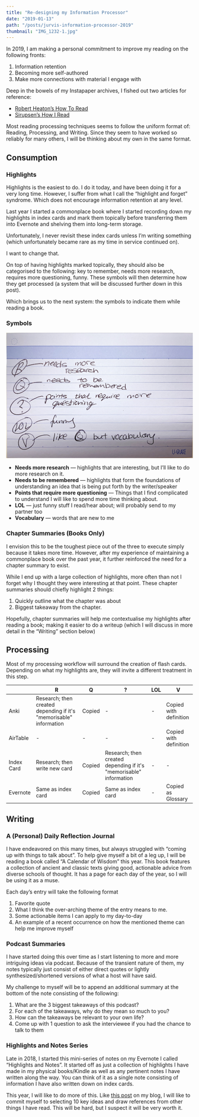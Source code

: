 ```yaml
---
title: "Re-designing my Information Processor"
date: "2019-01-13"
path: "/posts/jurvis-information-processor-2019"
thumbnail: "IMG_1232-1.jpg"
---
```


In 2019, I am making a personal commitment to improve my reading on the following fronts:
1. Information retention
2. Becoming more self-authored
3. Make more connections with material I engage with

Deep in the bowels of my Instapaper archives, I fished out two articles for reference: 
* [Robert Heaton’s How To Read](https://robertheaton.com/2018/0625/how-to-read/)
* [Sirupsen’s How I Read](https://sirupsen.com/read/)

Most reading processing techniques seems to follow the uniform format of: Reading, Processing, and Writing. Since they seem to have worked so reliably for many others, I will  be thinking about my own in the same format.

## Consumption
### Highlights
Highlights is the easiest to do. I do it today, and have been doing it for a very long time. However, I suffer from what I call the “highlight and forget” syndrome. Which does not encourage information retention at any level.

Last year I started a commonplace book where I started recording down my highlights in index cards and mark them topically before transferring them into Evernote and shelving them into long-term storage.

Unfortunately, I never revisit these index cards unless I’m writing something (which unfortunately became rare as my time in service continued on). 

I want to change that.

On top of having highlights marked topically, they should also be categorised to the following: key to remember, needs more research, requires more questioning, funny. These symbols will then determine how they get processed (a system that will be discussed further down in this post).

Which brings us to the next system: the symbols to indicate them while reading a book.

### Symbols
![](symbols.jpeg)
* **Needs more research** — highlights that are interesting, but I’ll like to do more research on it. 
* **Needs to be remembered** — highlights that form the foundations of understanding an idea that is being put forth by the writer/speaker
* **Points that require more questioning** — Things that I find complicated to understand I will like to spend more time thinking about.
* **LOL** — just funny stuff I read/hear about; will probably send to my partner too
* **Vocabulary** — words that are new to me

### Chapter Summaries (Books Only)
I envision this to be the toughest piece out of the three to execute simply because it takes more time. However, after my experience of maintaining a commonplace book over the past year, it further reinforced the need for a chapter summary to exist.

While I end up with a large collection of highlights, more often than not I forget why I thought they were interesting at that point. These chapter summaries should chiefly highlight 2 things: 
1. Quickly outline what the chapter was about 
2. Biggest takeaway from the chapter.

Hopefully, chapter summaries will help me contextualise my highlights after reading a book; making it easier to do a writeup (which I will discuss in more detail in the “Writing” section below)

## Processing
Most of my processing workflow will surround the creation of flash cards. Depending on what my highlights are, they will invite a different treatment in this step.

|  | R | Q | ? | LOL | V |
|------------|--------------------------------------------------------------------|--------|--------------------------------------------------------------------|-----|------------------------|
| Anki | Research; then created depending if it's "memorisable" information | Copied | - | - | Copied with definition |
| AirTable | - | - | - | - | Copied with definition |
| Index Card | Research; then write new card | Copied | Research; then created depending if it's "memorisable" information | - | - |
| Evernote | Same as index card | Copied | Same as index card | - | Copied as Glossary |

## Writing
### A (Personal) Daily Reflection Journal
I have endeavored on this many times, but always struggled with “coming up with things to talk about”. To help give myself a bit of a leg up, I will be reading a book called “A Calendar of Wisdom” this year. This book features a collection of ancient and classic texts giving good, actionable advice from diverse schools of thought. It has a page for each day of the year, so I will be using it as a muse.

Each day’s entry will take the following format
1. Favorite quote
2. What I think the over-arching theme of the entry means to me.
3. Some actionable items I can apply to my day-to-day
4. An example of a recent occurrence on how the mentioned theme can help me improve myself

### Podcast Summaries
I have started doing this over time as I start listening to more and more intriguing ideas via podcast. Because of the transient nature of them, my notes typically just consist of either direct quotes or lightly synthesized/shortened versions of what a host will have said. 

My challenge to myself will be to append an additional summary at the bottom of the note consisting of the following:
1. What are the 3 biggest takeaways of this podcast?
2. For each of the takeaways, why do they mean so much to you?
3. How can the takeaways be relevant to your own life?
4. Come up with 1 question to ask the interviewee if you had the chance to talk to them

### Highlights and Notes Series
Late in 2018, I started this mini-series of notes on my Evernote I called “Highlights and Notes”. It started off as just a collection of highlights I have made in my physical books/Kindle as well as any pertinent notes I have written along the way. You can think of it as a single note consisting of information I have also written down on index cards.

This year, I will like to do more of this. Like [this post](http://blog.jurv.is/highlights-and-notes-antifragile-by-nassim-nicholas-taleb) on my blog, I will like to commit myself to selecting 10 key ideas and draw references from other things I have read. This will be hard, but I suspect it will be very worth it.
